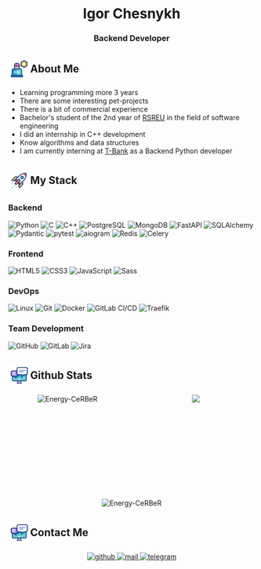 # <div align="center"> Igor Chesnykh</div> #

### <div align="center">Backend Developer</div> ###


<h2 style="display: flex; align-items: center;">
  <img 
    src="https://raw.githubusercontent.com/Energy-CeRBeR/Energy-CeRBeR/refs/heads/edit/assets/me.gif"
    align="center"
    alt="🙈"
    style="width: 45px;" 
  />
  About Me
</h2>

- Learning programming more 3 years
- There are some interesting pet-projects
- There is a bit of commercial experience
- Bachelor's student of the 2nd year of [RSREU](https://rsreu.ru/en/) in the field of software engineering
- I did an internship in C++ development
- Know algorithms and data structures
- I am currently interning at [T-Bank](https://www.tbank.ru/) as a Backend Python developer


<h2 style="display: flex; align-items: center;">
  <img 
    src="https://raw.githubusercontent.com/Energy-CeRBeR/Energy-CeRBeR/refs/heads/edit/assets/rocket.gif"
    align="center"
    alt="🚀"
    style="width: 45px;" 
  />
  My Stack
</h2>


### Backend ###

![Python](https://img.shields.io/static/v1?style=for-the-badge&message=Python&color=3776AB&logo=Python&logoColor=FFFFFF&label=)
![C](https://img.shields.io/static/v1?style=for-the-badge&message=C&color=222222&logo=C&logoColor=A8B9CC&label=)
![C++](https://img.shields.io/static/v1?style=for-the-badge&message=C%2B%2B&color=808080&logo=C%2B%2B&logoColor=FFFFFF&label=)
![PostgreSQL](https://img.shields.io/static/v1?style=for-the-badge&message=PostgreSQL&color=4169E1&logo=PostgreSQL&logoColor=FFFFFF&label=)
![MongoDB](https://img.shields.io/static/v1?style=for-the-badge&message=MongoDB&color=47A248&logo=MongoDB&logoColor=FFFFFF&label=)
![FastAPI](https://img.shields.io/static/v1?style=for-the-badge&message=FastAPI&color=009688&logo=FastAPI&logoColor=FFFFFF&label=)
![SQLAlchemy](https://img.shields.io/static/v1?style=for-the-badge&message=SQLAlchemy&color=E36002&logo=SQLAlchemy&logoColor=FFFFFF&label=)
![Pydantic](https://img.shields.io/static/v1?style=for-the-badge&message=Pydantic&color=3776AB&logo=Pydantic&logoColor=FFFFFF&label=)
![pytest](https://img.shields.io/static/v1?style=for-the-badge&message=pytest&color=0056B3&logo=pytest&logoColor=FFFFFF&label=)
![aiogram](https://img.shields.io/static/v1?style=for-the-badge&message=aiogram&color=29ABE2&logo=Telegram&logoColor=FFFFFF&label=)
![Redis](https://img.shields.io/static/v1?style=for-the-badge&message=Redis&color=DC3545&logo=Redis&logoColor=FFFFFF&label=)
![Celery](https://img.shields.io/static/v1?style=for-the-badge&message=Celery&color=3776AB&logo=Celery&logoColor=FFFFFF&label=)

### Frontend ###

![HTML5](https://img.shields.io/static/v1?style=for-the-badge&message=HTML5&color=E34F26&logo=HTML5&logoColor=FFFFFF&label=)
![CSS3](https://img.shields.io/static/v1?style=for-the-badge&message=CSS3&color=1572B6&logo=CSS3&logoColor=FFFFFF&label=)
![JavaScript](https://img.shields.io/static/v1?style=for-the-badge&message=JavaScript&color=F7DF1E&logo=JavaScript&logoColor=000000&label=)
![Sass](https://img.shields.io/static/v1?style=for-the-badge&message=Sass&color=CC6699&logo=Sass&logoColor=FFFFFF&label=)

### DevOps ###

![Linux](https://img.shields.io/static/v1?style=for-the-badge&message=Linux&color=000000&logo=Linux&logoColor=FFFFFF&label=)
![Git](https://img.shields.io/static/v1?style=for-the-badge&message=Git&color=F05032&logo=Git&logoColor=FFFFFF&label=)
![Docker](https://img.shields.io/static/v1?style=for-the-badge&message=Docker&color=2496ED&logo=Docker&logoColor=FFFFFF&label=)
![GitLab CI/CD](https://img.shields.io/badge/GitLab_CI/CD-FC6D26?style=for-the-badge&logo=gitlab&logoColor=white)
![Traefik](https://img.shields.io/static/v1?style=for-the-badge&message=Traefik&color=181717&logo=Traefik&logoColor=00A3C4&label=)

### Team Development ###

![GitHub](https://img.shields.io/static/v1?style=for-the-badge&message=GitHub&color=181717&logo=GitHub&logoColor=FFFFFF&label=)
![GitLab](https://img.shields.io/static/v1?style=for-the-badge&message=GitLab&color=181717&logo=GitLab&logoColor=FC6D26&label=)
![Jira](https://img.shields.io/static/v1?style=for-the-badge&message=Jira&color=0052CC&logo=Jira&logoColor=FFFFFF&label=)


<h2 style="display: flex; align-items: center;">
  <img 
    src="https://raw.githubusercontent.com/Energy-CeRBeR/Energy-CeRBeR/refs/heads/edit/assets/feedback_2.gif"
    align="center"
    alt="💬"
    style="width: 45px;" 
  />
  Github Stats
</h2>

<div style="display: grid; grid-template-columns: 1fr 1fr; justify-items: center; row-gap: 30px; column-gap: 20px; width: 100%;">
  <!-- Первая строка - два элемента -->
  <div>
    <img height="180em" align="left" src="https://github-readme-stats.vercel.app/api/top-langs?username=Energy-CeRBeR&show_icons=true&locale=en&count_private=true&layout=compact" alt="Energy-CeRBeR" />
  </div>
  <div>
    <img height="180em" src="https://github-readme-streak-stats.herokuapp.com/?user=Energy-CeRBeR&theme=light&hide_border=false"/>
  </div>
  
  <!-- Вторая строка - один элемент на всю ширину -->
  <div style="grid-column: span 2; justify-self: center;">
    <img height="180em" align="center" src="https://github-readme-stats.vercel.app/api?username=Energy-CeRBeR&show_icons=true&count_private=true&locale=en" alt="Energy-CeRBeR" />
  </div>
</div>

<h2 style="display: flex; align-items: center;">
  <img 
    src="https://raw.githubusercontent.com/Energy-CeRBeR/Energy-CeRBeR/refs/heads/edit/assets/feedback_2.gif"
    align="center"
    alt="💬"
    style="width: 45px;" 
  />
  Contact Me
</h2>

<div align="center">
<a href="https://github.com/Energy-CeRBeR" target="_blank">
<img src=https://img.shields.io/badge/github-%2324292e.svg?&style=for-the-badge&logo=github&logoColor=white alt=github style="margin-bottom: 5px;" />
</a>
<a href="mailto:igor.chesnyx@mail.ru" target="_blank">
<img src=https://img.shields.io/static/v1?style=for-the-badge&message=Mail.ru&color=000080&logo=Mail.ru&logoColor=ffffff&label= alt=mail style="margin-bottom: 5px;" />
</a>  
<a href="https://t.me/energy_cerber" target="_blank">
<img src=https://img.shields.io/static/v1?style=for-the-badge&message=Telegram&color=26A5E4&logo=Telegram&logoColor=FFFFFF&label= alt=telegram style="margin-bottom: 5px;" />
</a>  
</div>
